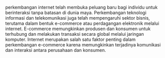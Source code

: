 perkembangan internet telah membuka peluang baru bagi individu untuk berinteraksi tanpa batasan di dunia maya. Perkembangan teknologi informasi dan telekomunikasi juga telah mempengaruhi sektor bisnis, terutama dalam bentuk e-commerce atau perdagangan elektronik melalui internet. E-commerce memungkinkan produsen dan konsumen untuk terhubung dan melakukan transaksi secara global melalui jaringan komputer. Internet merupakan salah satu faktor penting dalam perkembangan e-commerce karena memungkinkan terjadinya komunikasi dan interaksi antara perusahaan dan konsumen.
